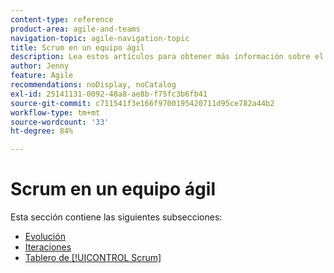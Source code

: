 ```yaml
---
content-type: reference
product-area: agile-and-teams
navigation-topic: agile-navigation-topic
title: Scrum en un equipo ágil
description: Lea estos artículos para obtener más información sobre el uso de Scrum en un equipo ágil.
author: Jenny
feature: Agile
recommendations: noDisplay, noCatalog
exl-id: 25141131-0092-48a8-ae8b-f75fc3b6fb41
source-git-commit: c711541f3e166f9700195420711d95ce782a44b2
workflow-type: tm+mt
source-wordcount: '33'
ht-degree: 84%

---
```


# Scrum en un equipo ágil

Esta sección contiene las siguientes subsecciones:

* [Evolución](../../agile/use-scrum-in-an-agile-team/burndown/burndown.md)
* [Iteraciones](../../agile/use-scrum-in-an-agile-team/iterations/iterations.md)
* [Tablero de [!UICONTROL Scrum]](../../agile/use-scrum-in-an-agile-team/scrum-board/scrum-board.md)
